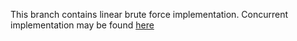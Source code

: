 This branch contains linear brute force implementation. Concurrent implementation may be
found [here](https://github.com/msemitkin/large-numbers/tree/concurrent)